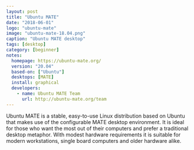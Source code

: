 ```yaml
---
layout: post
title: "Ubuntu MATE"
date: "2018-06-01"
logo: "ubuntu-mate"
image: "ubuntu-mate-18.04.png"
caption: "Ubuntu MATE desktop"
tags: [desktop]
category: [beginner]
notes:
  homepage: https://ubuntu-mate.org/
  version: "20.04"
  based-on: ["Ubuntu"]
  desktops: [MATE]
  install: graphical
  developers:
    - name: Ubuntu MATE Team
      url: http://ubuntu-mate.org/team
---
```


Ubuntu MATE is a stable, easy-to-use Linux distribution based on Ubuntu that makes use of the configurable MATE desktop environment. It is ideal for those who want the most out of their computers and prefer a traditional desktop metaphor. With modest hardware requirements it is suitable for modern workstations, single board computers and older hardware alike.